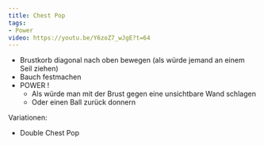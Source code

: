 ```yaml
---
title: Chest Pop
tags: 
- Power
video: https://youtu.be/Y6zoZ7_wJgE?t=64
---
```


- Brustkorb diagonal nach oben bewegen (als würde jemand an einem Seil ziehen)
- Bauch festmachen
- POWER !
  - Als würde man mit der Brust gegen eine unsichtbare Wand schlagen
  - Oder einen Ball zurück donnern

Variationen:

- Double Chest Pop
